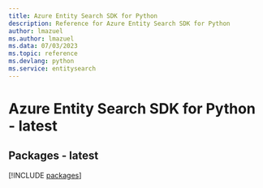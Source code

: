 ```yaml
---
title: Azure Entity Search SDK for Python
description: Reference for Azure Entity Search SDK for Python
author: lmazuel
ms.author: lmazuel
ms.data: 07/03/2023
ms.topic: reference
ms.devlang: python
ms.service: entitysearch
---
```

# Azure Entity Search SDK for Python - latest
## Packages - latest
[!INCLUDE [packages](entity-search-index.md)]